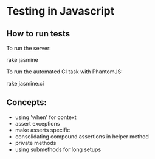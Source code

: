 # Testing in Javascript

## How to run tests

To run the server:

  rake jasmine

To run the automated CI task with PhantomJS:

  rake jasmine:ci

## Concepts:
- using 'when' for context
- assert exceptions
- make asserts specific
- consolidating compound assertions in helper method
- private methods
- using submethods for long setups
